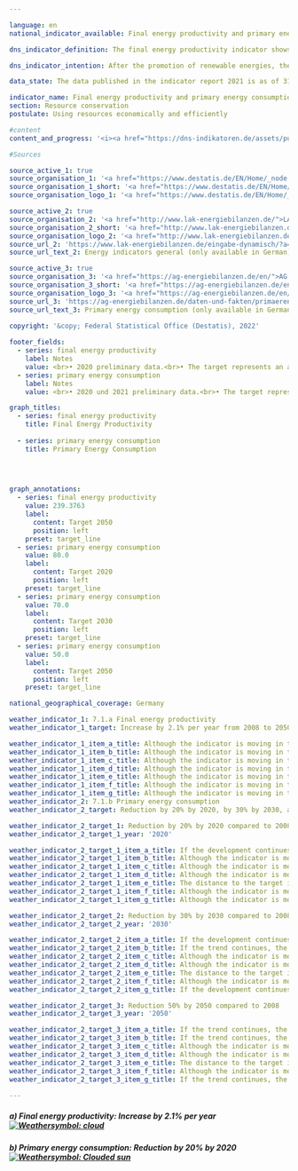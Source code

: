 ```yaml
---

language: en    
national_indicator_available: Final energy productivity and primary energy consumption    

dns_indicator_definition: The final energy productivity indicator shows the trend of value added for each unit of final energy used. “Final energy” refers to the part of the energy that is available as thermal or electrical energy for the manufacture of goods or for use by households.<br>The primary energy consumption indicator shows how much energy has been consumed in a country, on the one hand for transformation by the energy industries and on the other hand in industry, households and transport.    

dns_indicator_intention: After the promotion of renewable energies, the reduction of energy consumption through increased energy efficiency is the second pillar of the energy transition. The aim is to achieve a high level of economic output while using as little energy as possible. Energy saving protects the climate and the environment and helps to improve the security of supply and industrial competitiveness.<br>According to the German Government’s energy blueprint, final energy productivity is to be increased by 2.1% annually from 2008 to 2050. At the same time, primary energy consumption is to be reduced by 20% from its 2008 level by 2020, 30% by 2030 and 50% by 2050.    

data_state: The data published in the indicator report 2021 is as of 31.12.2020. The data shown on the DNS-Online-Platform is updated regularly, so that more current data may be available online than published in the indicator report 2021.    

indicator_name: Final energy productivity and primary energy consumption    
section: Resource conservation    
postulate: Using resources economically and efficiently    

#content     
content_and_progress: '<i><a href="https://dns-indikatoren.de/assets/publications/reports/en/2021.pdf">Text from the Indicator Report 2021 </a></i><br>Final energy consumption and primary energy consumption are directly related to one another. Final energy consumption is primary energy consumption less total losses from transformation, flaring and distribution and the statistical difference.<br>Primary energy consumption is the sum of domestically extracted primary energy sources, use of stocks and all imported energy sources minus storage, energy exports and marine bunkers. The main basis for the calculation of energy consumption comprises the data on energy balances from the Energy Balance Association (AGEB), which are supplemented with data from other sources.<br>Final energy productivity means how much added value accrues from each unit of final energy used. It constitutes a measurement of energy efficiency in the production of goods and in household energy use. However, estimates of energy efficiency in the transformation process (plant efficiency) or in the transmission of energy (elimination of leakages, improved heat insulation, etc.) cannot be directly inferred from the indicator.<br>According to provisional findings, final energy productivity in the period from 2008 to 2019 increased by 15.4%, which equates to an average annual increase of about 1.4%. This means that the goal of an annual increase of 2.1% on average up to 2050 is not yet being achieved. In 2019, energy productivity showed a slight year-on-year decline of 0.6 percentage points.<br>Primary energy consumption registered a year-on-year decline in 2019. Provisional findings indicate that primary energy consumption fell by 11.1% in the period from 2008 to 2019. Accordingly, if the trend of past years were to remain unchanged, the target value for 2020 would not be achieved.'    

#Sources    

source_active_1: true
source_organisation_1: '<a href="https://www.destatis.de/EN/Home/_node.html">Federal Statistical Office</a>'
source_organisation_1_short: '<a href="https://www.destatis.de/EN/Home/_node.html">Federal Statistical Office</a>'
source_organisation_logo_1: '<a href="https://www.destatis.de/EN/Home/_node.html"><img src="https://dnsUpgradeEnvironment.github.io/dns-indicators/en/public/OrgImgDe/destatis.png" alt="Federal Statistical Office" title=" Click here to visit the homepage of the organizationFederal Statistical Office" style="height:60px; width:148px; border: transparent"/></a>'

source_active_2: true
source_organisation_2: '<a href="http://www.lak-energiebilanzen.de/">LAK Energiebilanzen</a>'
source_organisation_2_short: '<a href="http://www.lak-energiebilanzen.de/">Länderarbeitskreis Energiebilanzen</a>'
source_organisation_logo_2: '<a href="http://www.lak-energiebilanzen.de/"><img src="https://dnsUpgradeEnvironment.github.io/dns-indicators/en/public/OrgImgDe/lakeb.png" alt="LAK Energiebilanzen" title=" Click here to visit the homepage of the organizationLAK Energiebilanzen" style="height:60px; width:148px; border: transparent"/></a>'
source_url_2: 'https://www.lak-energiebilanzen.de/eingabe-dynamisch/?a=i100'
source_url_text_2: Energy indicators general (only available in German)

source_active_3: true
source_organisation_3: '<a href="https://ag-energiebilanzen.de/en/">AG Energiebilanzen</a>'
source_organisation_3_short: '<a href="https://ag-energiebilanzen.de/en/">AG Energiebilanzen e.V.</a>'
source_organisation_logo_3: '<a href="https://ag-energiebilanzen.de/en/"><img src="https://dnsUpgradeEnvironment.github.io/dns-indicators/en/public/OrgImgDe/ageb.png" alt="AG Energiebilanzen" title=" Click here to visit the homepage of the organizationAG Energiebilanzen" style="height:60px; width:148px; border: transparent"/></a>'
source_url_3: 'https://ag-energiebilanzen.de/daten-und-fakten/primaerenergieverbrauch/'
source_url_text_3: Primary energy consumption (only available in German)
    
copyright: '&copy; Federal Statistical Office (Destatis), 2022'    

footer_fields:
  - series: final energy productivity
    label: Notes
    value: <br>• 2020 preliminary data.<br>• The target represents an annual increase of 2.1% in final energy productivity from 2008 to 2050 (energy concept).
  - series: primary energy consumption
    label: Notes
    value: <br>• 2020 und 2021 preliminary data.<br>• The target represents reduction of primary energy consumption by 20% compared to 2008 in 2020, by 30% to 2008 in 2030 or by 50% compared to 2008 in 2050 (energy concept).    

graph_titles: 
  - series: final energy productivity
    title: Final Energy Productivity
    
  - series: primary energy consumption
    title: Primary Energy Consumption
        

    

graph_annotations:
  - series: final energy productivity
    value: 239.3763
    label:
      content: Target 2050
      position: left
    preset: target_line
  - series: primary energy consumption
    value: 80.0
    label:
      content: Target 2020
      position: left
    preset: target_line
  - series: primary energy consumption
    value: 70.0
    label:
      content: Target 2030
      position: left
    preset: target_line
  - series: primary energy consumption
    value: 50.0
    label:
      content: Target 2050
      position: left
    preset: target_line        

national_geographical_coverage: Germany    

weather_indicator_1: 7.1.a Final energy productivity
weather_indicator_1_target: Increase by 2.1% per year from 2008 to 2050

weather_indicator_1_item_a_title: Although the indicator is moving in the desired direction toward the target, if the trend were to continue, the target would be missed in the target year by more than 20% of the difference between the target value and the current value.
weather_indicator_1_item_b_title: Although the indicator is moving in the desired direction toward the target, if the trend were to continue, the target would be missed in the target year by more than 20% of the difference between the target value and the current value.
weather_indicator_1_item_c_title: Although the indicator is moving in the desired direction toward the target, if the trend were to continue, the target would be missed in the target year by more than 20% of the difference between the target value and the current value.
weather_indicator_1_item_d_title: Although the indicator is moving in the desired direction toward the target, if the trend were to continue, the target would be missed in the target year by more than 20% of the difference between the target value and the current value.
weather_indicator_1_item_e_title: Although the indicator is moving in the desired direction toward the target, if the trend were to continue, the target would be missed in the target year by more than 20% of the difference between the target value and the current value.
weather_indicator_1_item_f_title: Although the indicator is moving in the desired direction toward the target, if the trend were to continue, the target would be missed in the target year by more than 20% of the difference between the target value and the current value.
weather_indicator_1_item_g_title: Although the indicator is moving in the desired direction toward the target, if the trend were to continue, the target would be missed in the target year by more than 20% of the difference between the target value and the current value.
weather_indicator_2: 7.1.b Primary energy consumption
weather_indicator_2_target: Reduction by 20% by 2020, by 30% by 2030, and by 50% by 2050, all compared to 2008

weather_indicator_2_target_1: Reduction by 20% by 2020 compared to 2008
weather_indicator_2_target_1_year: '2020'

weather_indicator_2_target_1_item_a_title: If the development continues, the target would probably be missed by at least 5%, but by a maximum of 20% of the difference between the target value and the current value.
weather_indicator_2_target_1_item_b_title: Although the indicator is moving in the desired direction toward the target, if the trend were to continue, the target would be missed in the target year by more than 20% of the difference between the target value and the current value.
weather_indicator_2_target_1_item_c_title: Although the indicator is moving in the desired direction toward the target, if the trend were to continue, the target would be missed in the target year by more than 20% of the difference between the target value and the current value.
weather_indicator_2_target_1_item_d_title: Although the indicator is moving in the desired direction toward the target, if the trend were to continue, the target would be missed in the target year by more than 20% of the difference between the target value and the current value.
weather_indicator_2_target_1_item_e_title: The distance to the target is constantly high or increases. Thus, the indicator does not develop in the desired direction.
weather_indicator_2_target_1_item_f_title: Although the indicator is moving in the desired direction toward the target, if the trend were to continue, the target would be missed in the target year by more than 20% of the difference between the target value and the current value.
weather_indicator_2_target_1_item_g_title: Although the indicator is moving in the desired direction toward the target, if the trend were to continue, the target would be missed in the target year by more than 20% of the difference between the target value and the current value.

weather_indicator_2_target_2: Reduction by 30% by 2030 compared to 2008
weather_indicator_2_target_2_year: '2030'

weather_indicator_2_target_2_item_a_title: If the development continues, the target would probably be missed by at least 5%, but by a maximum of 20% of the difference between the target value and the current value.
weather_indicator_2_target_2_item_b_title: If the trend continues, the target value would be reached or missed by less than 5% of the difference between the target value and the current value.
weather_indicator_2_target_2_item_c_title: Although the indicator is moving in the desired direction toward the target, if the trend were to continue, the target would be missed in the target year by more than 20% of the difference between the target value and the current value.
weather_indicator_2_target_2_item_d_title: Although the indicator is moving in the desired direction toward the target, if the trend were to continue, the target would be missed in the target year by more than 20% of the difference between the target value and the current value.
weather_indicator_2_target_2_item_e_title: The distance to the target is constantly high or increases. Thus, the indicator does not develop in the desired direction.
weather_indicator_2_target_2_item_f_title: Although the indicator is moving in the desired direction toward the target, if the trend were to continue, the target would be missed in the target year by more than 20% of the difference between the target value and the current value.
weather_indicator_2_target_2_item_g_title: If the development continues, the target would probably be missed by at least 5%, but by a maximum of 20% of the difference between the target value and the current value.

weather_indicator_2_target_3: Reduction 50% by 2050 compared to 2008
weather_indicator_2_target_3_year: '2050'

weather_indicator_2_target_3_item_a_title: If the trend continues, the target value would be reached or missed by less than 5% of the difference between the target value and the current value.
weather_indicator_2_target_3_item_b_title: If the trend continues, the target value would be reached or missed by less than 5% of the difference between the target value and the current value.
weather_indicator_2_target_3_item_c_title: Although the indicator is moving in the desired direction toward the target, if the trend were to continue, the target would be missed in the target year by more than 20% of the difference between the target value and the current value.
weather_indicator_2_target_3_item_d_title: Although the indicator is moving in the desired direction toward the target, if the trend were to continue, the target would be missed in the target year by more than 20% of the difference between the target value and the current value.
weather_indicator_2_target_3_item_e_title: The distance to the target is constantly high or increases. Thus, the indicator does not develop in the desired direction.
weather_indicator_2_target_3_item_f_title: Although the indicator is moving in the desired direction toward the target, if the trend were to continue, the target would be missed in the target year by more than 20% of the difference between the target value and the current value.
weather_indicator_2_target_3_item_g_title: If the trend continues, the target value would be reached or missed by less than 5% of the difference between the target value and the current value.
    
---
```



<div>
  <div class="my-header">
    <h5>a) Final energy productivity: Increase by 2.1% per year
      <a href="https://dnsUpgradeEnvironment.github.io/dns-indicators/en/status"><img src="https://g205sdgs.github.io/sdg-indicators/public/Wettersymbole/Wolke.png" title="Although the indicator is moving in the desired direction toward the target, if the trend were to continue, the target would be missed in the target year by more than 20% of the difference between the target value and the current value." alt="Weathersymbol: cloud"/>
      </a>
    </h5>
  </div>
  <div class="my-header-note">
  </div>
</div>
<div>
  <div class="my-header">
    <h5>b) Primary energy consumption: Reduction by 20% by 2020
      <a href="https://dnsUpgradeEnvironment.github.io/dns-indicators/en/status"><img src="https://g205sdgs.github.io/sdg-indicators/public/Wettersymbole/Leicht bewölkt.png" title="If the development continues, the target would probably be missed by at least 5%, but by a maximum of 20% of the difference between the target value and the current value." alt="Weathersymbol: Clouded sun"/>
      </a>
    </h5>
  </div>
  <div class="my-header-note">
  </div>
</div>